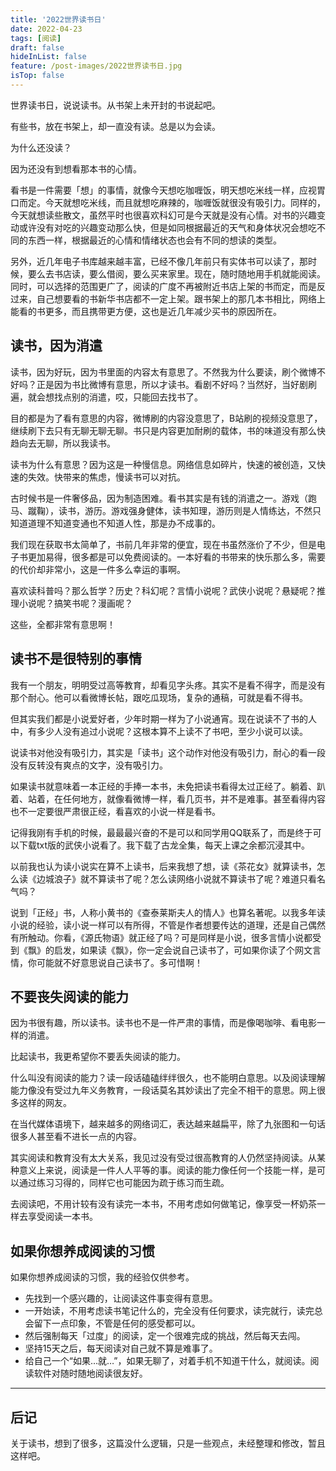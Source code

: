 ```yaml
---
title: '2022世界读书日'
date: 2022-04-23
tags: [阅读]
draft: false
hideInList: false
feature: /post-images/2022世界读书日.jpg
isTop: false
---
```


世界读书日，说说读书。从书架上未开封的书说起吧。

<!--more-->

有些书，放在书架上，却一直没有读。总是以为会读。

为什么还没读？

因为还没有到想看那本书的心情。

看书是一件需要「想」的事情，就像今天想吃咖喱饭，明天想吃米线一样，应视胃口而定。今天就想吃米线，而且就想吃麻辣的，咖喱饭就很没有吸引力。同样的，今天就想读些散文，虽然平时也很喜欢科幻可是今天就是没有心情。对书的兴趣变动或许没有对吃的兴趣变动那么快，但是如同根据最近的天气和身体状况会想吃不同的东西一样，根据最近的心情和情绪状态也会有不同的想读的类型。

另外，近几年电子书库越来越丰富，已经不像几年前只有实体书可以读了，那时候，要么去书店读，要么借阅，要么买来家里。现在，随时随地用手机就能阅读。同时，可以选择的范围更广了，阅读的广度不再被附近书店上架的书而定，而是反过来，自己想要看的书新华书店都不一定上架。跟书架上的那几本书相比，网络上能看的书更多，而且携带更方便，这也是近几年减少买书的原因所在。

## 读书，因为消遣

读书，因为好玩，因为书里面的内容太有意思了。不然我为什么要读，刷个微博不好吗？正是因为书比微博有意思，所以才读书。看剧不好吗？当然好，当好剧刷遍，就会想找点别的消遣，哎，只能回去找书了。

目的都是为了看有意思的内容，微博刷的内容没意思了，B站刷的视频没意思了，继续刷下去只有无聊无聊无聊。书只是内容更加耐刷的载体，书的味道没有那么快趋向去无聊，所以我读书。

读书为什么有意思？因为这是一种慢信息。网络信息如碎片，快速的被创造，又快速的失效。快带来的焦虑，慢读书可以对抗。

古时候书是一件奢侈品，因为制造困难。看书其实是有钱的消遣之一。游戏（跑马、蹴鞠），读书，游历。游戏强身健体，读书知理，游历则是人情练达，不然只知道道理不知道变通也不知道人性，那是办不成事的。

我们现在获取书太简单了，书前几年非常的便宜，现在书虽然涨价了不少，但是电子书更加易得，很多都是可以免费阅读的。一本好看的书带来的快乐那么多，需要的代价却非常小，这是一件多么幸运的事啊。

喜欢读科普吗？那么哲学？历史？科幻呢？言情小说呢？武侠小说呢？悬疑呢？推理小说呢？搞笑书呢？漫画呢？

这些，全都非常有意思啊！

## 读书不是很特别的事情

我有一个朋友，明明受过高等教育，却看见字头疼。其实不是看不得字，而是没有那个耐心。他可以看微博长帖，跟吃瓜现场，复杂的通稿，可就是看不得书。

但其实我们都是小说爱好者，少年时期一样为了小说通宵。现在说读不了书的人中，有多少人没有追过小说呢？这根本算不上读不了书吧，至少小说可以读。

说读书对他没有吸引力，其实是「读书」这个动作对他没有吸引力，耐心的看一段没有反转没有爽点的文字，没有吸引力。

如果读书就意味着一本正经的手捧一本书，未免把读书看得太过正经了。躺着、趴着、站着，在任何地方，就像看微博一样，看几页书，并不是难事。甚至看得内容也不一定要很严肃很正经，看喜欢的小说一样是看书。

记得我刚有手机的时候，最最最兴奋的不是可以和同学用QQ联系了，而是终于可以下载txt版的武侠小说看了。我下载了古龙全集，每天上课之余都沉浸其中。

以前我也认为读小说实在算不上读书，后来我想了想，读《茶花女》就算读书，怎么读《边城浪子》就不算读书了呢？怎么读网络小说就不算读书了呢？难道只看名气吗？

说到「正经」书，人称小黄书的《查泰莱斯夫人的情人》也算名著呢。以我多年读小说的经验，读小说一样可以有所得，不管是作者想要传达的道理，还是自己偶然有所触动。你看，《源氏物语》就正经了吗？可是同样是小说，很多言情小说都受到《飘》的启发，如果读《飘》，你一定会说自己读书了，可如果你读了个网文言情，你可能就不好意思说自己读书了。多可惜啊！

## 不要丧失阅读的能力

因为书很有趣，所以读书。读书也不是一件严肃的事情，而是像喝咖啡、看电影一样的消遣。

比起读书，我更希望你不要丢失阅读的能力。

什么叫没有阅读的能力？读一段话磕磕绊绊很久，也不能明白意思。以及阅读理解能力像没有受过九年义务教育，一段话莫名其妙读出了完全不相干的意思。网上很多这样的网友。

在当代媒体语境下，越来越多的网络词汇，表达越来越扁平，除了九张图和一句话很多人甚至看不进长一点的内容。

其实阅读和教育没有太大关系，我见过没有受过很高教育的人仍然坚持阅读。从某种意义上来说，阅读是一件人人平等的事。阅读的能力像任何一个技能一样，是可以通过练习习得的，同样它也可能因为疏于练习而生疏。

去阅读吧，不用计较有没有读完一本书，不用考虑如何做笔记，像享受一杯奶茶一样去享受阅读一本书。


## 如果你想养成阅读的习惯

如果你想养成阅读的习惯，我的经验仅供参考。

- 先找到一个感兴趣的，让阅读这件事变得有意思。
- 一开始读，不用考虑读书笔记什么的，完全没有任何要求，读完就行，读完总会留下一点印象，不管是任何的感受都可以。
- 然后强制每天「过度」的阅读，定一个很难完成的挑战，然后每天去闯。
- 坚持15天之后，每天阅读对自己就不算是难事了。
- 给自己一个“如果…就…”，如果无聊了，对着手机不知道干什么，就阅读。阅读软件对随时随地阅读很友好。


---

## 后记

关于读书，想到了很多，这篇没什么逻辑，只是一些观点，未经整理和修改，暂且这样吧。